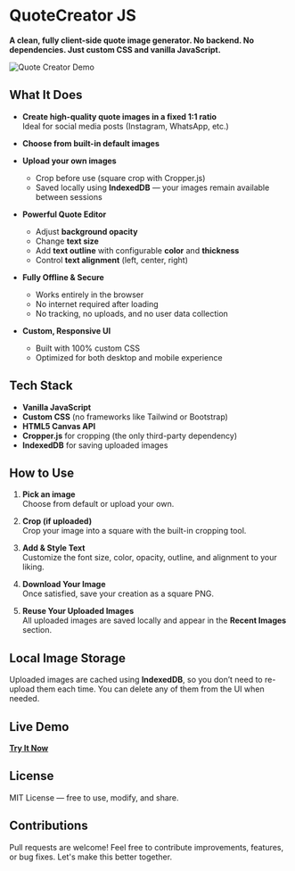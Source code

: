 # QuoteCreator JS

**A clean, fully client-side quote image generator. No backend. No dependencies. Just custom CSS and vanilla JavaScript.**

![Quote Creator Demo](https://quotecreator.pages.dev/screenshot.png) <!-- optional -->

## What It Does

- **Create high-quality quote images in a fixed 1:1 ratio**  
  Ideal for social media posts (Instagram, WhatsApp, etc.)

- **Choose from built-in default images**

- **Upload your own images**  
  - Crop before use (square crop with Cropper.js)
  - Saved locally using **IndexedDB** — your images remain available between sessions

- **Powerful Quote Editor**  
  - Adjust **background opacity**
  - Change **text size**
  - Add **text outline** with configurable **color** and **thickness**
  - Control **text alignment** (left, center, right)

- **Fully Offline & Secure**  
  - Works entirely in the browser
  - No internet required after loading
  - No tracking, no uploads, and no user data collection

- **Custom, Responsive UI**  
  - Built with 100% custom CSS
  - Optimized for both desktop and mobile experience

## Tech Stack

- **Vanilla JavaScript**
- **Custom CSS** (no frameworks like Tailwind or Bootstrap)
- **HTML5 Canvas API**
- **Cropper.js** for cropping (the only third-party dependency)
- **IndexedDB** for saving uploaded images

## How to Use

1. **Pick an image**  
   Choose from default or upload your own.

2. **Crop (if uploaded)**  
   Crop your image into a square with the built-in cropping tool.

3. **Add & Style Text**  
   Customize the font size, color, opacity, outline, and alignment to your liking.

4. **Download Your Image**  
   Once satisfied, save your creation as a square PNG.

5. **Reuse Your Uploaded Images**  
   All uploaded images are saved locally and appear in the **Recent Images** section.

## Local Image Storage

Uploaded images are cached using **IndexedDB**, so you don’t need to re-upload them each time. You can delete any of them from the UI when needed.

## Live Demo

[**Try It Now**](https://quotecreator.pages.dev)

## License

MIT License — free to use, modify, and share.

## Contributions

Pull requests are welcome! Feel free to contribute improvements, features, or bug fixes. Let's make this better together.

